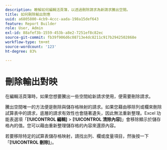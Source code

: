 ```yaml
---
description: 瞭解如何編輯活頁簿，以透過刪除請求為新請求騰出空間。
title: 如何刪除輸出對應
uuid: a6805800-4cb9-4ccc-aada-198a15def643
feature: Report Builder
role: User, Admin
exl-id: 88afef3b-1559-453b-a8e2-7251ef8c82ec
source-git-commit: fb39f906d6c08713e4dc8211c917b2942502868e
workflow-type: tm+mt
source-wordcount: '123'
ht-degree: 83%

---
```


# 刪除輸出對映

在編輯活頁簿時，如果您想要騰出一些空間給新請求使用，便需要刪除請求。

騰出空間唯一的方法便是刪除與儲存格映射的請求。如果您藉由移除列或欄來刪除試算表中的請求，底層的請求有效性也會隨著遺失，因此無法重新整理。Excel 功能表選項「**[!UICONTROL 編輯]** > **[!UICONTROL 清除內容]**」會移除顯示於儲存格內的值。您可以藉由重新整理儲存格的內容來還原內容。

若要移除特定的試算表儲存格映射，請找出列、欄或度量項目，然後按一下「**[!UICONTROL 刪除]**」。
